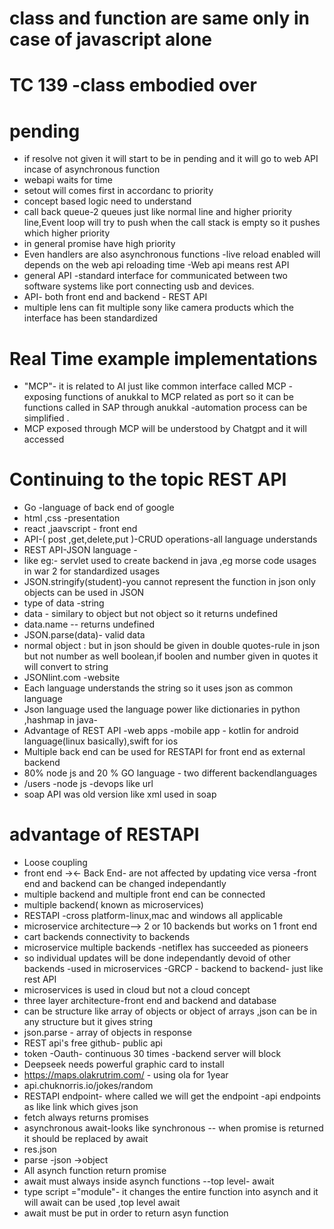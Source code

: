 # class and function are same only in case of javascript alone

# TC 139 -class embodied over

# pending

- if resolve not given it will start to be in pending and it will go to web API incase of asynchronous function
- webapi waits for time
- setout will comes first in accordanc to priority
- concept based logic need to understand
- call back queue-2 queues just like normal line and higher priority line,Event loop will try to push when the call stack is empty so it pushes which higher priority
- in general promise have high priority
- Even handlers are also asynchronous functions
  -live reload enabled will depends on the web api reloading time
  -Web api means rest API
- general API -standard interface for communicated between two software systems like port connecting usb and devices.
- API- both front end and backend - REST API
- multiple lens can fit multiple sony like camera products which the interface has been standardized

# Real Time example implementations

- "MCP"- it is related to AI just like common interface called MCP -exposing functions of anukkal to MCP related as port so it can be functions called in SAP through anukkal -automation process can be simplified .
- MCP exposed through MCP will be understood by Chatgpt and it will accessed

# Continuing to the topic REST API

- Go -language of back end of google
- html ,css -presentation
- react ,jaavscript - front end
- API-( post ,get,delete,put )-CRUD operations-all language understands
- REST API-JSON language -
- like eg:- servlet used to create backend in java ,eg morse code usages in war 2 for standardized usages
- JSON.stringify(student)-you cannot represent the function in json only objects can be used in JSON
- type of data -string
- data - similary to object but not object so it returns undefined
- data.name -- returns undefined
- JSON.parse(data)- valid data
- normal object : but in json should be given in double quotes-rule in json but not number as well boolean,if boolen and number given in quotes it will convert to string
- JSONlint.com -website
- Each language understands the string so it uses json as common language
- Json language used the language power like dictionaries in python ,hashmap in java-
- Advantage of REST API -web apps -mobile app - kotlin for android language(linux basically),swift for ios
- Multiple back end can be used for RESTAPI for front end as external backend
- 80% node js and 20 % GO language - two different backendlanguages
- /users -node js -devops like url
- soap API was old version like xml used in soap

# advantage of RESTAPI

- Loose coupling
- front end -><- Back End- are not affected by updating vice versa -front end and backend can be changed independantly
- multiple backend and multiple front end can be connected
- multiple backend( known as microservices)
- RESTAPI -cross platform-linux,mac and windows all applicable
- microservice architecture--> 2 or 10 backends but works on 1 front end
- cart backends connectivity to backends
- microservice multiple backends -netiflex has succeeded as pioneers
- so individual updates will be done independantly devoid of other backends -used in microservices
  -GRCP - backend to backend- just like rest API
- microservices is used in cloud but not a cloud concept
- three layer architecture-front end and backend and database
- can be structure like array of objects or object of arrays ,json can be in any structure but it gives string
- json.parse - array of objects in response
- REST api's free github- public api
- token -Oauth- continuous 30 times -backend server will block
- Deepseek needs powerful graphic card to install
- https://maps.olakrutrim.com/ - using ola for 1year
- api.chuknorris.io/jokes/random
- RESTAPI endpoint- where called we will get the endpoint -api endpoints as like link which gives json
- fetch always returns promises
- asynchronous await-looks like synchronous
  -- when promise is returned it should be replaced by await
- res.json
- parse -json ->object
- All asynch function return promise
- await must always inside asynch functions
  --top level- await
- type script ="module"- it changes the entire function into asynch and it will await can be used ,top level await
- await must be put in order to return asyn function
